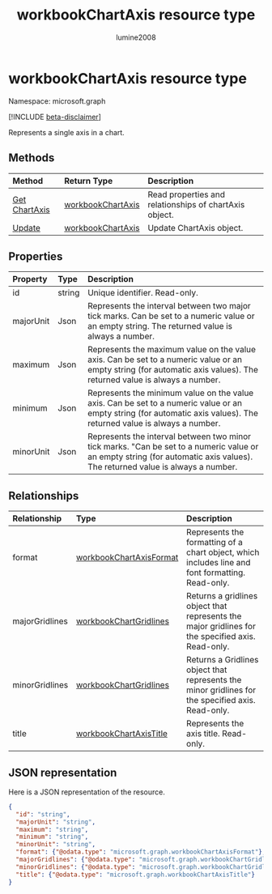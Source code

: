 ﻿---
title: "workbookChartAxis resource type"
description: "Represents a single axis in a chart."
author: "lumine2008"
localization_priority: Normal
ms.prod: "excel"
doc_type: resourcePageType
---

# workbookChartAxis resource type

Namespace: microsoft.graph

[!INCLUDE [beta-disclaimer](../../includes/beta-disclaimer.md)]

Represents a single axis in a chart.

## Methods

| Method                                   | Return Type                               | Description                                            |
| :--------------------------------------- | :---------------------------------------- | :----------------------------------------------------- |
| [Get ChartAxis](../api/chartaxis-get.md) | [workbookChartAxis](workbookchartaxis.md) | Read properties and relationships of chartAxis object. |
| [Update](../api/chartaxis-update.md)     | [workbookChartAxis](workbookchartaxis.md) | Update ChartAxis object.                               |

## Properties

| Property  | Type   | Description                                                                                                                                                                 |
| :-------- | :----- | :-------------------------------------------------------------------------------------------------------------------------------------------------------------------------- |
| id        | string | Unique identifier. Read-only.                                                                                                                                               |
| majorUnit | Json   | Represents the interval between two major tick marks. Can be set to a numeric value or an empty string.  The returned value is always a number.                             |
| maximum   | Json   | Represents the maximum value on the value axis.  Can be set to a numeric value or an empty string (for automatic axis values).  The returned value is always a number.      |
| minimum   | Json   | Represents the minimum value on the value axis. Can be set to a numeric value or an empty string (for automatic axis values).  The returned value is always a number.       |
| minorUnit | Json   | Represents the interval between two minor tick marks. "Can be set to a numeric value or an empty string (for automatic axis values). The returned value is always a number. |

## Relationships

| Relationship   | Type                                                  | Description                                                                                       |
| :------------- | :---------------------------------------------------- | :------------------------------------------------------------------------------------------------ |
| format         | [workbookChartAxisFormat](workbookchartaxisformat.md) | Represents the formatting of a chart object, which includes line and font formatting. Read-only.  |
| majorGridlines | [workbookChartGridlines](workbookchartgridlines.md)   | Returns a gridlines object that represents the major gridlines for the specified axis. Read-only. |
| minorGridlines | [workbookChartGridlines](workbookchartgridlines.md)   | Returns a Gridlines object that represents the minor gridlines for the specified axis. Read-only. |
| title          | [workbookChartAxisTitle](workbookchartaxistitle.md)   | Represents the axis title. Read-only.                                                             |

## JSON representation

Here is a JSON representation of the resource.

<!--{
  "blockType": "resource",
  "optionalProperties": [
    "title",
    "minorGridlines",
    "majorGridlines",
    "format"
   ],
  "keyProperty": "id",
  "@odata.type": "microsoft.graph.workbookChartAxis"
}-->

```json
{
  "id": "string",
  "majorUnit": "string",
  "maximum": "string",
  "minimum": "string",
  "minorUnit": "string",
  "format": {"@odata.type": "microsoft.graph.workbookChartAxisFormat"},
  "majorGridlines": {"@odata.type": "microsoft.graph.workbookChartGridlines"},
  "minorGridlines": {"@odata.type": "microsoft.graph.workbookChartGridlines"},
  "title": {"@odata.type": "microsoft.graph.workbookChartAxisTitle"}
}

```

<!-- uuid: 8fcb5dbc-d5aa-4681-8e31-b001d5168d79
2015-10-25 14:57:30 UTC -->

<!--
{
  "type": "#page.annotation",
  "description": "ChartAxis resource",
  "keywords": "",
  "section": "documentation",
  "tocPath": "",
  "suppressions": []
}
-->
